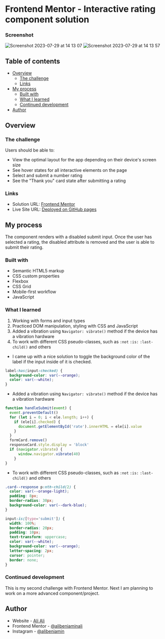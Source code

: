 # Frontend Mentor - Interactive rating component solution

### Screenshot

![Screenshot 2023-07-29 at 14 13 07](https://github.com/alibeniaminali/Frontend-mentor-rating/assets/94930059/fc99a631-a2f8-4e45-b779-5f12e6178716)
![Screenshot 2023-07-29 at 14 13 57](https://github.com/alibeniaminali/Frontend-mentor-rating/assets/94930059/fc121a6d-b112-40ee-a362-7355f5100c10)

## Table of contents

- [Overview](#overview)
  - [The challenge](#the-challenge)
  - [Links](#links)
- [My process](#my-process)
  - [Built with](#built-with)
  - [What I learned](#what-i-learned)
  - [Continued development](#continued-development)
- [Author](#author)

## Overview

### The challenge

Users should be able to:

- View the optimal layout for the app depending on their device's screen size
- See hover states for all interactive elements on the page
- Select and submit a number rating
- See the "Thank you" card state after submitting a rating

### Links

- Solution URL: [Frontend Mentor](https://www.frontendmentor.io/solutions/html-css-and-javascript-kUW-5eaibc)
- Live Site URL: [Deployed on GitHub pages](https://alibeniaminali.github.io/Frontend-mentor-rating/)

## My process

The component renders with a disabled submit input. Once the user has selected a rating, the disabled attribute is removed and the user is able to submit their rating. 

### Built with

- Semantic HTML5 markup
- CSS custom properties
- Flexbox
- CSS Grid
- Mobile-first workflow
- JavaScript

### What I learned

1. Working with forms and input types
2. Practiced DOM manipulation, styling with CSS and JavaScript
3. Added a vibration using `Navigator: vibrate()` method if the device has a vibration hardware
4. To work with different CSS pseudo-classes, such as `:not` `:is:` `:last-child()` and others

- I came up with a nice solution to toggle the background color of the label if the input inside of it is checked.

```css
label:has(input:checked) {
  background-color: var(--orange);
  color: var(--white);
}
```

- Added a vibration using `Navigator: vibrate()` method if the device has a vibration hardware
```js
function handleSubmit(event) {
  event.preventDefault()
  for (let i = 0; i < ele.length; i++) {
    if (ele[i].checked) {
      document.getElementById('rate').innerHTML = ele[i].value
    }
  }
  formCard.remove()
  responseCard.style.display = 'block'
  if (navigator.vibrate) {
      window.navigator.vibrate(40)
    }
}
```
- To work with different CSS pseudo-classes, such as `:not` `:is:` `:last-child()` and others
```css
.card--response p:nth-child(2) {
  color: var(--orange-light);
  padding: 8px;
  border-radius: 30px;
  background-color: var(--dark-blue);
}

input:is([type='submit']) {
  width: 100%;
  border-radius: 20px;
  padding: 10px;
  text-transform: uppercase;
  color: var(--white);
  background-color: var(--orange);
  letter-spacing: 2px;
  cursor: pointer;
  border: none;
}
```

### Continued development

This is my second challenge with Frontend Mentor. Next I am planning to work on a more advanced component/project.

## Author

- Website - [Ali Ali](https://www.alibeniaminali.co.uk/)
- Frontend Mentor - [@alibeniaminali](https://www.frontendmentor.io/profile/alibeniaminali)
- Instagram - [@alibeniamin](https://www.instagram.com/alibeniamin/?hl=en-gb)
